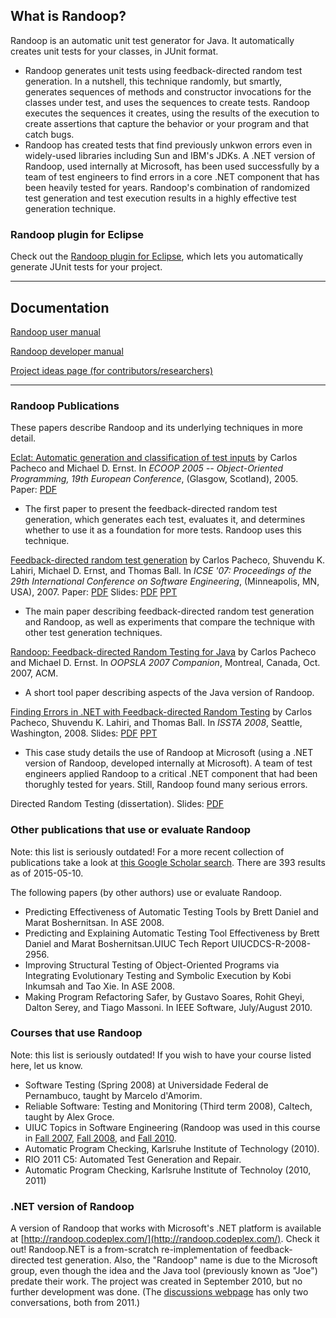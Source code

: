 ## What is Randoop? ##

Randoop is an automatic unit test generator for Java. It automatically creates unit tests for your classes, in JUnit format.

  * Randoop generates unit tests using feedback-directed random test generation. In a nutshell, this technique randomly, but smartly, generates sequences of methods and constructor invocations for the classes under test, and uses the sequences to create tests. Randoop executes the sequences it creates, using the results of the execution to create assertions that capture the behavior or your program and that catch bugs.
  * Randoop has created tests that find previously unkwon errors even in widely-used libraries including Sun and IBM's JDKs. A .NET version of Randoop, used internally at Microsoft, has been used successfully by a team of test engineers to find errors in a core .NET component that has been heavily tested for years. Randoop's combination of randomized test generation and test execution results in a highly effective test generation technique.

### Randoop plugin for Eclipse ###

Check out the [Randoop plugin for Eclipse](https://rawgit.com/randoop/randoop/master/plugin/doc/index.html), which lets you automatically generate JUnit tests for your project.


---


## Documentation ##

[Randoop user manual](https://rawgit.com/randoop/randoop/master/doc/index.html)

[Randoop developer manual](https://rawgit.com/randoop/randoop/master/doc/dev.html)

[Project ideas page (for contributors/researchers)](https://github.com/randoop/randoop/wiki/ProjectIdeas)


---

### Randoop Publications ###

These papers describe Randoop and its underlying techniques in more detail.

[Eclat: Automatic generation and classification of test inputs](http://www.cs.washington.edu/homes/mernst/pubs/classify-tests-ecoop2005-abstract.html)
by Carlos Pacheco and Michael D. Ernst. In _ECOOP 2005 -- Object-Oriented Programming, 19th European Conference_, (Glasgow, Scotland), 2005.
Paper: [PDF](http://www.cs.washington.edu/homes/mernst/pubs/classify-tests-ecoop2005.pdf)

  * The first paper to present the feedback-directed random test generation, which generates each test, evaluates it, and determines whether to use it as a foundation for more tests.  Randoop uses this technique.

[Feedback-directed random test generation](http://www.cs.washington.edu/homes/mernst/pubs/feedback-testgen-icse2007-abstract.html)
by Carlos Pacheco, Shuvendu K. Lahiri, Michael D. Ernst, and Thomas Ball. In _ICSE '07: Proceedings of the 29th International Conference on Software Engineering_, (Minneapolis, MN, USA), 2007.
Paper: [PDF](http://homes.cs.washington.edu/~mernst/pubs/feedback-testgen-icse2007.pdf)
Slides: [PDF](http://homes.cs.washington.edu/~mernst/pubs/feedback-testgen-icse2007-slides.pdf) [PPT](http://homes.cs.washington.edu/~mernst/pubs/feedback-testgen-icse2007-slides.ppt)

  * The main paper describing feedback-directed random test generation and Randoop, as well as experiments that compare the technique with other test generation techniques.

[Randoop: Feedback-directed Random Testing for Java](http://people.csail.mit.edu/cpacheco/publications/randoop_for_java-abstract.html) by Carlos Pacheco and Michael D. Ernst. In _OOPSLA 2007 Companion_, Montreal, Canada, Oct. 2007, ACM.

  * A short tool paper describing aspects of the Java version of Randoop.

[Finding Errors in .NET with Feedback-directed Random Testing](http://people.csail.mit.edu/cpacheco/publications/randoop-case-study-abstract.html) by Carlos Pacheco, Shuvendu K. Lahiri, and Thomas Ball. In _ISSTA 2008_, Seattle, Washington, 2008.
Slides: [PDF](http://randoop.googlecode.com/files/randoop_case_study_2008.pdf) [PPT](http://randoop.googlecode.com/files/randoop_case_study_2008.ppt)

  * This case study details the use of Randoop at Microsoft (using a .NET version of Randoop, developed internally at Microsoft). A team of test engineers applied Randoop to a critical .NET component that had been thorughly tested for years. Still, Randoop found many serious errors.

Directed Random Testing (dissertation).
Slides: [PDF](http://randoop.googlecode.com/files/thesis_talk_post.pdf)


### Other publications that use or evaluate Randoop ###

Note: this list is seriously outdated!  For a more recent collection of publications take a look at [this Google Scholar search](http://scholar.google.com/scholar?hl=en&q=pacheco+lahiri+ball+ernst&btnG=Search&as_sdt=0%2C5&as_ylo=&as_vis=0).
There are 393 results as of 2015-05-10.

The following papers (by other authors) use or evaluate Randoop.

  * Predicting Effectiveness of Automatic Testing Tools by Brett Daniel and Marat Boshernitsan. In ASE 2008.
  * Predicting and Explaining Automatic Testing Tool Effectiveness by Brett Daniel and Marat Boshernitsan.UIUC Tech Report UIUCDCS-R-2008-2956.
  * Improving Structural Testing of Object-Oriented Programs via Integrating Evolutionary Testing and Symbolic Execution by Kobi Inkumsah and Tao Xie. In ASE 2008.
  * Making Program Refactoring Safer, by Gustavo Soares, Rohit Gheyi, Dalton Serey, and Tiago Massoni. In IEEE Software, July/August 2010.

### Courses that use Randoop ###

Note: this list is seriously outdated!
If you wish to have your course listed here, let us know.

  * Software Testing (Spring 2008) at Universidade Federal de Pernambuco, taught by Marcelo d'Amorim.
  * Reliable Software: Testing and Monitoring (Third term 2008), Caltech, taught by Alex Groce.
  * UIUC Topics in Software Engineering (Randoop was used in this course in [Fall 2007](https://agora.cs.illinois.edu/display/cs527/Home), [Fall 2008](https://agora.cs.illinois.edu/display/cs527fa08/Home), and [Fall 2010](https://agora.cs.illinois.edu/display/cs527fa10/Home).
  * Automatic Program Checking, Karlsruhe Institute of Technology (2010).
  * RIO 2011 C5: Automated Test Generation and Repair.
  * Automatic Program Checking, Karlsruhe Institute of Technoloy (2010, 2011)




### .NET version of Randoop ###

A version of Randoop that works with Microsoft's .NET platform is available at [http://randoop.codeplex.com/](http://randoop.codeplex.com/).  Check it out!  Randoop.NET is a from-scratch re-implementation of feedback-directed test generation.  Also, the "Randoop" name is due to the Microsoft group, even though the idea and the Java tool (previously known as "Joe") predate their work.  The project was created in September 2010, but no further development was done.  (The [discussions webpage](http://randoop.codeplex.com/discussions) has only two conversations, both from 2011.)
